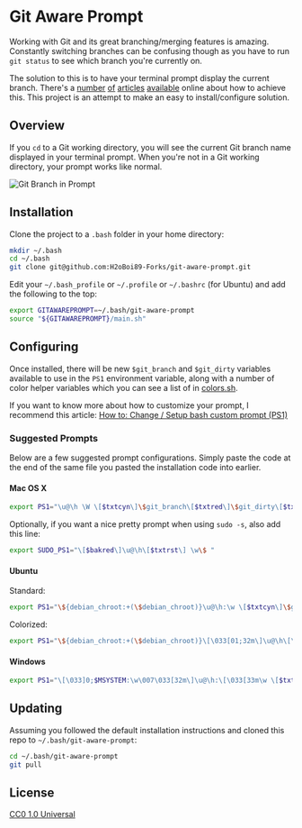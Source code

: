 # Git Aware Prompt

Working with Git and its great branching/merging features is
amazing. Constantly switching branches can be confusing though as you have to
run `git status` to see which branch you're currently on.

The solution to this is to have your terminal prompt display the current
branch. There's a [number][1] [of][2] [articles][3] [available][4] online
about how to achieve this. This project is an attempt to make an easy to
install/configure solution.

[1]: http://aaroncrane.co.uk/2009/03/git_branch_prompt/
[2]: http://railstips.org/2009/2/2/bedazzle-your-bash-prompt-with-git-info
[3]: http://techblog.floorplanner.com/2008/12/14/working-with-git-branches/
[4]: http://www.intridea.com/2009/2/2/git-status-in-your-prompt


## Overview

If you `cd` to a Git working directory, you will see the current Git branch
name displayed in your terminal prompt. When you're not in a Git working
directory, your prompt works like normal.

![Git Branch in Prompt](https://github.com/H2oBoi89-Forks/git-aware-prompt/blob/master/preview.png)


## Installation

Clone the project to a `.bash` folder in your home directory:

```bash
mkdir ~/.bash
cd ~/.bash
git clone git@github.com:H2oBoi89-Forks/git-aware-prompt.git
```

Edit your `~/.bash_profile` or `~/.profile` or `~/.bashrc` (for Ubuntu) and add the following to the top:

```bash
export GITAWAREPROMPT=~/.bash/git-aware-prompt
source "${GITAWAREPROMPT}/main.sh"
```


## Configuring

Once installed, there will be new `$git_branch` and `$git_dirty` variables
available to use in the `PS1` environment variable, along with a number of
color helper variables which you can see a list of in [colors.sh][].

[colors.sh]: https://github.com/H2oBoi89/git-aware-prompt/blob/master/colors.sh

If you want to know more about how to customize your prompt, I recommend
this article: [How to: Change / Setup bash custom prompt (PS1)][how-to]

[how-to]: http://www.cyberciti.biz/tips/howto-linux-unix-bash-shell-setup-prompt.html


### Suggested Prompts

Below are a few suggested prompt configurations. Simply paste the code at the
end of the same file you pasted the installation code into earlier.


#### Mac OS X

```bash
export PS1="\u@\h \W \[$txtcyn\]\$git_branch\[$txtred\]\$git_dirty\[$txtrst\]\$ "
```

Optionally, if you want a nice pretty prompt when using `sudo -s`, also add
this line:

```bash
export SUDO_PS1="\[$bakred\]\u@\h\[$txtrst\] \w\$ "
```


#### Ubuntu

Standard:

```bash
export PS1="\${debian_chroot:+(\$debian_chroot)}\u@\h:\w \[$txtcyn\]\$git_branch\[$txtred\]\$git_dirty\[$txtrst\]\$ "
```

Colorized:

```bash
export PS1="\${debian_chroot:+(\$debian_chroot)}\[\033[01;32m\]\u@\h\[\033[00m\]:\[\033[01;34m\]\w\[\033[00m\] \[$txtcyn\]\$git_branch\[$txtred\]\$git_dirty\[$txtrst\]\$ "
```

#### Windows

```bash
export PS1="\[\033]0;$MSYSTEM:\w\007\033[32m\]\u@\h:\[\033[33m\w \[$txtcyn\]\$git_branch\[$txtred\]\$git_dirty\[$txtrst\]\033[0m\]\$ "
```

## Updating

Assuming you followed the default installation instructions and cloned this
repo to `~/.bash/git-aware-prompt`:

```bash
cd ~/.bash/git-aware-prompt
git pull
```

## License

[CC0 1.0 Universal](http://creativecommons.org/publicdomain/zero/1.0/)
